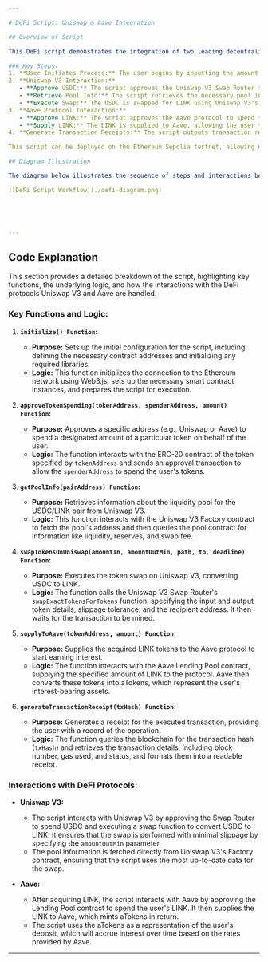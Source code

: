 ```yaml
---

# DeFi Script: Uniswap & Aave Integration

## Overview of Script

This DeFi script demonstrates the integration of two leading decentralized finance (DeFi) protocols: Uniswap V3 and Aave. The script is designed to swap USDC for LINK using Uniswap V3 and then supply the acquired LINK to Aave to start earning interest. This workflow showcases the composability of DeFi protocols, enabling users to perform complex financial operations in a decentralized and permissionless manner.

### Key Steps:
1. **User Initiates Process:** The user begins by inputting the amount of USDC they wish to swap for LINK.
2. **Uniswap V3 Interaction:**
   - **Approve USDC:** The script approves the Uniswap V3 Swap Router to spend the user's USDC.
   - **Retrieve Pool Info:** The script retrieves the necessary pool information for the USDC/LINK pair from the Uniswap V3 Factory contract.
   - **Execute Swap:** The USDC is swapped for LINK using Uniswap V3's swap function.
3. **Aave Protocol Interaction:**
   - **Approve LINK:** The script approves the Aave protocol to spend the user's LINK.
   - **Supply LINK:** The LINK is supplied to Aave, allowing the user to earn interest on their holdings.
4. **Generate Transaction Receipts:** The script outputs transaction receipts for both the swap and the supply actions, providing the user with a record of the transactions.

This script can be deployed on the Ethereum Sepolia testnet, allowing users to experiment with DeFi functionalities without risking real assets.

## Diagram Illustration

The diagram below illustrates the sequence of steps and interactions between the protocols:

![DeFi Script Workflow](./defi-diagram.png)





---
```


## Code Explanation

This section provides a detailed breakdown of the script, highlighting key functions, the underlying logic, and how the interactions with the DeFi protocols Uniswap V3 and Aave are handled.

### Key Functions and Logic:

1. **`initialize() Function`:**
   - **Purpose:** Sets up the initial configuration for the script, including defining the necessary contract addresses and initializing any required libraries.
   - **Logic:** This function initializes the connection to the Ethereum network using Web3.js, sets up the necessary smart contract instances, and prepares the script for execution.

2. **`approveTokenSpending(tokenAddress, spenderAddress, amount) Function`:**
   - **Purpose:** Approves a specific address (e.g., Uniswap or Aave) to spend a designated amount of a particular token on behalf of the user.
   - **Logic:** The function interacts with the ERC-20 contract of the token specified by `tokenAddress` and sends an approval transaction to allow the `spenderAddress` to spend the user's tokens.

3. **`getPoolInfo(pairAddress) Function`:**
   - **Purpose:** Retrieves information about the liquidity pool for the USDC/LINK pair from Uniswap V3.
   - **Logic:** This function interacts with the Uniswap V3 Factory contract to fetch the pool's address and then queries the pool contract for information like liquidity, reserves, and swap fee.

4. **`swapTokensOnUniswap(amountIn, amountOutMin, path, to, deadline) Function`:**
   - **Purpose:** Executes the token swap on Uniswap V3, converting USDC to LINK.
   - **Logic:** The function calls the Uniswap V3 Swap Router's `swapExactTokensForTokens` function, specifying the input and output token details, slippage tolerance, and the recipient address. It then waits for the transaction to be mined.

5. **`supplyToAave(tokenAddress, amount) Function`:**
   - **Purpose:** Supplies the acquired LINK tokens to the Aave protocol to start earning interest.
   - **Logic:** The function interacts with the Aave Lending Pool contract, supplying the specified amount of LINK to the protocol. Aave then converts these tokens into aTokens, which represent the user's interest-bearing assets.

6. **`generateTransactionReceipt(txHash) Function`:**
   - **Purpose:** Generates a receipt for the executed transaction, providing the user with a record of the operation.
   - **Logic:** The function queries the blockchain for the transaction hash (`txHash`) and retrieves the transaction details, including block number, gas used, and status, and formats them into a readable receipt.

### Interactions with DeFi Protocols:

- **Uniswap V3:**
  - The script interacts with Uniswap V3 by approving the Swap Router to spend USDC and executing a swap function to convert USDC to LINK. It ensures that the swap is performed with minimal slippage by specifying the `amountOutMin` parameter.
  - The pool information is fetched directly from Uniswap V3's Factory contract, ensuring that the script uses the most up-to-date data for the swap.

- **Aave:**
  - After acquiring LINK, the script interacts with Aave by approving the Lending Pool contract to spend the user's LINK. It then supplies the LINK to Aave, which mints aTokens in return.
  - The script uses the aTokens as a representation of the user's deposit, which will accrue interest over time based on the rates provided by Aave.


---

